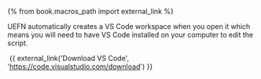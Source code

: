{% from book.macros_path import external_link %}

UEFN automatically creates a VS Code workspace when you open it which means you will need to have VS Code installed on your computer to edit the script.

‎ {{ external_link('Download VS Code', 'https://code.visualstudio.com/download') }}
